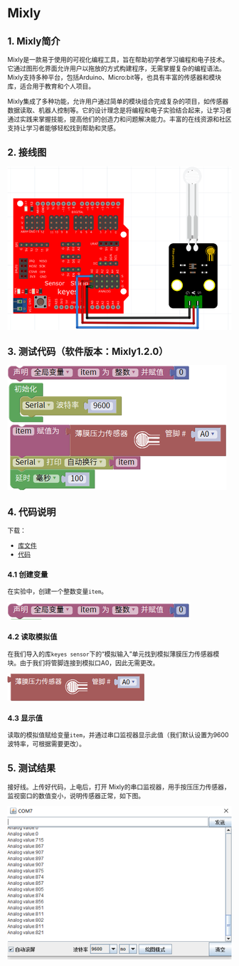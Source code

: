 # Mixly


## 1. Mixly简介  

Mixly是一款易于使用的可视化编程工具，旨在帮助初学者学习编程和电子技术。它通过图形化界面允许用户以拖放的方式构建程序，无需掌握复杂的编程语法。Mixly支持多种平台，包括Arduino、Micro:bit等，也具有丰富的传感器和模块库，适合用于教育和个人项目。  

Mixly集成了多种功能，允许用户通过简单的模块组合完成复杂的项目，如传感器数据读取、机器人控制等。它的设计理念是将编程和电子实验结合起来，让学习者通过实践来掌握技能，提高他们的创造力和问题解决能力。丰富的在线资源和社区支持让学习者能够轻松找到帮助和灵感。  

## 2. 接线图  

![](media/6e645d1e9652fd02a3845ec9d77d29ae.png)  

## 3. 测试代码（软件版本：Mixly1.2.0）  

![](media/8c85cc44e069d1b72ba7ecbf677f14f5.png)  

## 4. 代码说明

下载：

* [库文件](./mixly/库文件.rar)
* [代码](./mixly/code/薄膜压力.mix)


### 4.1 创建变量  

在实验中，创建一个整数变量`item`。  

![](media/2bd08d84373a66856d893396acffee1e.png)  

### 4.2 读取模拟值  

在我们导入的库`keyes sensor`下的“模拟输入”单元找到模拟薄膜压力传感器模块。由于我们将管脚连接到模拟口A0，因此无需更改。  

![](media/73c4274802bdb67d3fe2fd02fd411bd0.png)  

### 4.3 显示值  

读取的模拟值赋给变量`item`，并通过串口监视器显示此值（我们默认设置为9600波特率，可根据需要更改）。  

## 5. 测试结果  

接好线。上传好代码，上电后，打开 Mixly的串口监视器，用手按压压力传感器，监视窗口的数值变小，说明传感器正常，如下图。

![](media/d56ce28d02ab7428df62987ab21dff1e.png)


